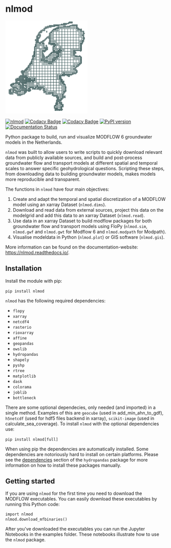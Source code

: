 # nlmod

<img src="docs/_static/logo_10000_2.png" width="256"/>

[![nlmod](https://github.com/gwmod/nlmod/actions/workflows/ci.yml/badge.svg?branch=main)](https://github.com/gwmod/nlmod/actions/workflows/ci.yml)
[![Codacy Badge](https://app.codacy.com/project/badge/Grade/f1797b66e98b42b294bc1c5fc233dbf3)](https://app.codacy.com/gh/gwmod/nlmod/dashboard?utm_source=gh&utm_medium=referral&utm_content=&utm_campaign=Badge_grade)
[![Codacy Badge](https://app.codacy.com/project/badge/Coverage/f1797b66e98b42b294bc1c5fc233dbf3)](https://app.codacy.com/gh/gwmod/nlmod/dashboard?utm_source=gh&utm_medium=referral&utm_content=&utm_campaign=Badge_coverage)
[![PyPI version](https://badge.fury.io/py/nlmod.svg)](https://badge.fury.io/py/nlmod)
[![Documentation Status](https://readthedocs.org/projects/nlmod/badge/?version=stable)](https://nlmod.readthedocs.io/en/stable/?badge=stable)

Python package to build, run and visualize MODFLOW 6 groundwater models in the Netherlands.

`nlmod` was built to allow users to write scripts to quickly download relevant data
from publicly available sources, and build and post-process groundwater flow and
transport models at different spatial and temporal scales to answer specific
geohydrological questions. Scripting these steps, from downloading data to building
groundwater models, makes models more reproducible and transparent.

The functions in `nlmod` have four main objectives:

1. Create and adapt the temporal and spatial discretization of a MODFLOW model using an 
   xarray Dataset (`nlmod.dims`).
2. Download and read data from external sources, project this data on the modelgrid and 
   add this data to an xarray Dataset (`nlmod.read`).
3. Use data in an xarray Dataset to build modflow packages for both groundwater flow 
   and transport models using FloPy (`nlmod.sim`, `nlmod.gwf` and `nlmod.gwt` for 
   Modflow 6 and `nlmod.modpath` for Modpath).
4. Visualise modeldata in Python (`nlmod.plot`) or GIS software (`nlmod.gis`).

More information can be found on the documentation-website:
https://nlmod.readthedocs.io/.

## Installation

Install the module with pip:

`pip install nlmod`

`nlmod` has the following required dependencies: 

* `flopy`
* `xarray`
* `netcdf4`
* `rasterio`
* `rioxarray`
* `affine`
* `geopandas`
* `owslib`
* `hydropandas`
* `shapely`
* `pyshp`
* `rtree`
* `matplotlib`
* `dask`
* `colorama`
* `joblib`
* `bottleneck`

There are some optional dependecies, only needed (and imported) in a single method.
Examples of this are `geocube` (used in
add_min_ahn_to_gdf), `h5netcdf` (used for hdf5 files backend in xarray), `scikit-image`
(used in calculate_sea_coverage). To install `nlmod` with the optional dependencies use:

`pip install nlmod[full]`

When using pip the dependencies are automatically installed. Some dependencies are
notoriously hard to install on certain platforms. Please see the
[dependencies](https://github.com/ArtesiaWater/hydropandas#dependencies) section of the
`hydropandas` package for more information on how to install these packages manually.

## Getting started

If you are using `nlmod` for the first time you need to download the MODFLOW
executables. You can easily download these executables by running this Python code:

    import nlmod
	nlmod.download_mfbinaries()

After you've downloaded the executables you can run the Jupyter Notebooks in the
examples folder. These notebooks illustrate how to use the `nlmod` package.
